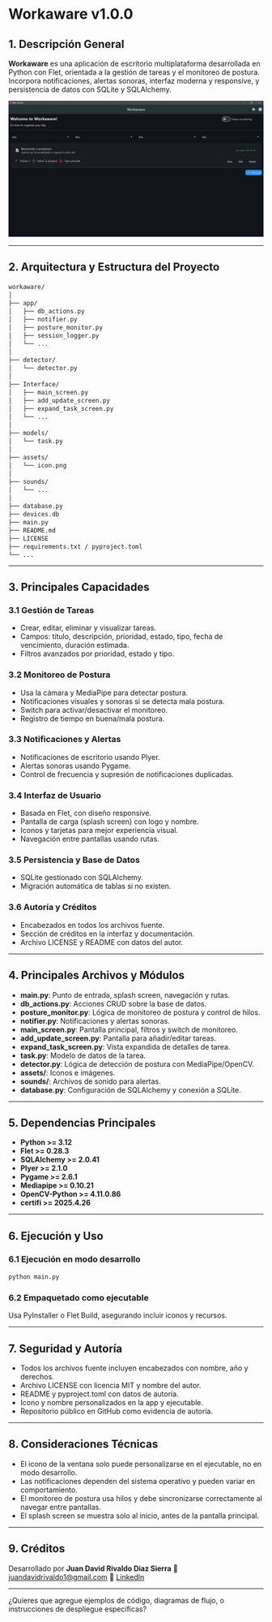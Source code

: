 # Workaware v1.0.0

## 1. Descripción General

**Workaware** es una aplicación de escritorio multiplataforma desarrollada en Python con Flet, orientada a la gestión de tareas y el monitoreo de postura. Incorpora notificaciones, alertas sonoras, interfaz moderna y responsive, y persistencia de datos con SQLite y SQLAlchemy.

![Captura de pantalla de Workaware](workaware_screen.png)

---

## 2. Arquitectura y Estructura del Proyecto

```
workaware/
│
├── app/
│   ├── db_actions.py
│   ├── notifier.py
│   ├── posture_monitor.py
│   ├── session_logger.py
│   └── ...
│
├── detector/
│   └── detector.py
│
├── Interface/
│   ├── main_screen.py
│   ├── add_update_screen.py
│   ├── expand_task_screen.py
│   └── ...
│
├── models/
│   └── task.py
│
├── assets/
│   └── icon.png
│
├── sounds/
│   └── ...
│
├── database.py
├── devices.db
├── main.py
├── README.md
├── LICENSE
├── requirements.txt / pyproject.toml
└── ...
```

---

## 3. Principales Capacidades

### 3.1 Gestión de Tareas

- Crear, editar, eliminar y visualizar tareas.
- Campos: título, descripción, prioridad, estado, tipo, fecha de vencimiento, duración estimada.
- Filtros avanzados por prioridad, estado y tipo.

### 3.2 Monitoreo de Postura

- Usa la cámara y MediaPipe para detectar postura.
- Notificaciones visuales y sonoras si se detecta mala postura.
- Switch para activar/desactivar el monitoreo.
- Registro de tiempo en buena/mala postura.

### 3.3 Notificaciones y Alertas

- Notificaciones de escritorio usando Plyer.
- Alertas sonoras usando Pygame.
- Control de frecuencia y supresión de notificaciones duplicadas.

### 3.4 Interfaz de Usuario

- Basada en Flet, con diseño responsive.
- Pantalla de carga (splash screen) con logo y nombre.
- Iconos y tarjetas para mejor experiencia visual.
- Navegación entre pantallas usando rutas.

### 3.5 Persistencia y Base de Datos

- SQLite gestionado con SQLAlchemy.
- Migración automática de tablas si no existen.

### 3.6 Autoría y Créditos

- Encabezados en todos los archivos fuente.
- Sección de créditos en la interfaz y documentación.
- Archivo LICENSE y README con datos del autor.

---

## 4. Principales Archivos y Módulos

- **main.py**: Punto de entrada, splash screen, navegación y rutas.
- **db_actions.py**: Acciones CRUD sobre la base de datos.
- **posture_monitor.py**: Lógica de monitoreo de postura y control de hilos.
- **notifier.py**: Notificaciones y alertas sonoras.
- **main_screen.py**: Pantalla principal, filtros y switch de monitoreo.
- **add_update_screen.py**: Pantalla para añadir/editar tareas.
- **expand_task_screen.py**: Vista expandida de detalles de tarea.
- **task.py**: Modelo de datos de la tarea.
- **detector.py**: Lógica de detección de postura con MediaPipe/OpenCV.
- **assets/**: Iconos e imágenes.
- **sounds/**: Archivos de sonido para alertas.
- **database.py**: Configuración de SQLAlchemy y conexión a SQLite.

---

## 5. Dependencias Principales

- **Python >= 3.12**
- **Flet >= 0.28.3**
- **SQLAlchemy >= 2.0.41**
- **Plyer >= 2.1.0**
- **Pygame >= 2.6.1**
- **Mediapipe >= 0.10.21**
- **OpenCV-Python >= 4.11.0.86**
- **certifi >= 2025.4.26**

---

## 6. Ejecución y Uso

### 6.1 Ejecución en modo desarrollo

```bash
python main.py
```

### 6.2 Empaquetado como ejecutable

Usa PyInstaller o Flet Build, asegurando incluir iconos y recursos.

---

## 7. Seguridad y Autoría

- Todos los archivos fuente incluyen encabezados con nombre, año y derechos.
- Archivo LICENSE con licencia MIT y nombre del autor.
- README y pyproject.toml con datos de autoría.
- Icono y nombre personalizados en la app y ejecutable.
- Repositorio público en GitHub como evidencia de autoría.

---

## 8. Consideraciones Técnicas

- El icono de la ventana solo puede personalizarse en el ejecutable, no en modo desarrollo.
- Las notificaciones dependen del sistema operativo y pueden variar en comportamiento.
- El monitoreo de postura usa hilos y debe sincronizarse correctamente al navegar entre pantallas.
- El splash screen se muestra solo al inicio, antes de la pantalla principal.

---

## 9. Créditos

Desarrollado por **Juan David Rivaldo Diaz Sierra**
📧 [juandavidrivaldo1@gmail.com](mailto:juandavidrivaldo1@gmail.com)
🔗 [LinkedIn](https://www.linkedin.com/in/juan-david-rivaldo-diaz-sierra-72aa99222)

---

¿Quieres que agregue ejemplos de código, diagramas de flujo, o instrucciones de despliegue específicas?
